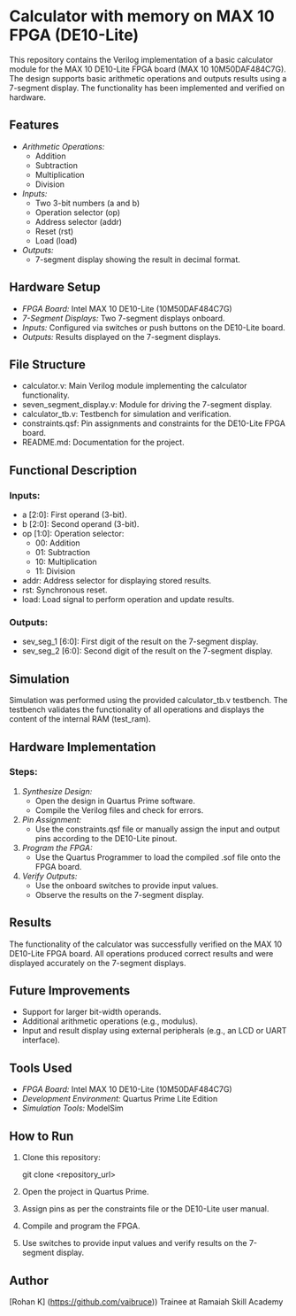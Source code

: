 # Calculator with memory on MAX 10 FPGA (DE10-Lite)

This repository contains the Verilog implementation of a basic calculator module for the MAX 10 DE10-Lite FPGA board (MAX 10 10M50DAF484C7G). The design supports basic arithmetic operations and outputs results using a 7-segment display. The functionality has been implemented and verified on hardware.

## Features
- *Arithmetic Operations:*
  - Addition
  - Subtraction
  - Multiplication
  - Division
- *Inputs:*
  - Two 3-bit numbers (a and b)
  - Operation selector (op)
  - Address selector (addr)
  - Reset (rst)
  - Load (load)
- *Outputs:*
  - 7-segment display showing the result in decimal format.

## Hardware Setup
- *FPGA Board:* Intel MAX 10 DE10-Lite (10M50DAF484C7G)
- *7-Segment Displays:* Two 7-segment displays onboard.
- *Inputs:* Configured via switches or push buttons on the DE10-Lite board.
- *Outputs:* Results displayed on the 7-segment displays.

## File Structure
- calculator.v: Main Verilog module implementing the calculator functionality.
- seven_segment_display.v: Module for driving the 7-segment display.
- calculator_tb.v: Testbench for simulation and verification.
- constraints.qsf: Pin assignments and constraints for the DE10-Lite FPGA board.
- README.md: Documentation for the project.

## Functional Description
### Inputs:
- a [2:0]: First operand (3-bit).
- b [2:0]: Second operand (3-bit).
- op [1:0]: Operation selector:
  - 00: Addition
  - 01: Subtraction
  - 10: Multiplication
  - 11: Division
- addr: Address selector for displaying stored results.
- rst: Synchronous reset.
- load: Load signal to perform operation and update results.

### Outputs:
- sev_seg_1 [6:0]: First digit of the result on the 7-segment display.
- sev_seg_2 [6:0]: Second digit of the result on the 7-segment display.

## Simulation
Simulation was performed using the provided calculator_tb.v testbench. The testbench validates the functionality of all operations and displays the content of the internal RAM (test_ram).

## Hardware Implementation
### Steps:
1. *Synthesize Design:*
   - Open the design in Quartus Prime software.
   - Compile the Verilog files and check for errors.
2. *Pin Assignment:*
   - Use the constraints.qsf file or manually assign the input and output pins according to the DE10-Lite pinout.
3. *Program the FPGA:*
   - Use the Quartus Programmer to load the compiled .sof file onto the FPGA board.
4. *Verify Outputs:*
   - Use the onboard switches to provide input values.
   - Observe the results on the 7-segment display.

## Results
The functionality of the calculator was successfully verified on the MAX 10 DE10-Lite FPGA board. All operations produced correct results and were displayed accurately on the 7-segment displays.

## Future Improvements
- Support for larger bit-width operands.
- Additional arithmetic operations (e.g., modulus).
- Input and result display using external peripherals (e.g., an LCD or UART interface).

## Tools Used
- *FPGA Board:* Intel MAX 10 DE10-Lite (10M50DAF484C7G)
- *Development Environment:* Quartus Prime Lite Edition
- *Simulation Tools:* ModelSim

## How to Run
1. Clone this repository:
   
   git clone <repository_url>
   
2. Open the project in Quartus Prime.
3. Assign pins as per the constraints file or the DE10-Lite user manual.
4. Compile and program the FPGA.
5. Use switches to provide input values and verify results on the 7-segment display.

## Author
[Rohan K] (https://github.com/vaibruce))
Trainee at Ramaiah Skill Academy
